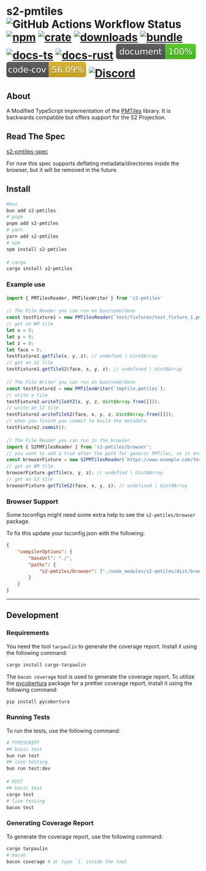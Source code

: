 # s2-pmtiles ![GitHub Actions Workflow Status][test-workflow] [![npm][npm-image]][npm-url] [![crate][crate-image]][crate-url] [![downloads][downloads-image]][downloads-url] [![bundle][bundle-image]][bundle-url] [![docs-ts][docs-ts-image]][docs-ts-url] [![docs-rust][docs-rust-image]][docs-rust-url] ![doc-coverage][doc-coverage-image] ![code-coverage][code-coverage-image] [![Discord][discord-image]][discord-url]

[test-workflow]: https://img.shields.io/github/actions/workflow/status/Open-S2/s2-pmtiles/test.yml?logo=github
[npm-image]: https://img.shields.io/npm/v/s2-pmtiles.svg?logo=npm&logoColor=white
[npm-url]: https://npmjs.org/package/s2-pmtiles
[crate-image]: https://img.shields.io/crates/v/s2-pmtiles.svg?logo=rust&logoColor=white
[crate-url]: https://crates.io/crates/s2-pmtiles
[bundle-image]: https://deno.bundlejs.com/badge?q=s2-pmtiles/browser&treeshake=[{+default+}]
[bundle-url]: https://bundlejs.com/?q=s2-pmtiles%2Fbrowser&treeshake=%5B%7B+default+%7D%5D
[downloads-image]: https://img.shields.io/npm/dm/s2-pmtiles.svg
[downloads-url]: https://www.npmjs.com/package/s2-pmtiles
[docs-ts-image]: https://img.shields.io/badge/docs-typescript-yellow.svg
[docs-ts-url]: https://open-s2.github.io/s2-pmtiles/
[docs-rust-image]: https://img.shields.io/badge/docs-rust-yellow.svg
[docs-rust-url]: https://docs.rs/s2-pmtiles
[doc-coverage-image]: https://raw.githubusercontent.com/Open-S2/s2-pmtiles/master/assets/doc-coverage.svg
[code-coverage-image]: https://raw.githubusercontent.com/Open-S2/s2-pmtiles/master/assets/code-coverage.svg
[discord-image]: https://img.shields.io/discord/953563031701426206?logo=discord&logoColor=white
[discord-url]: https://discord.opens2.com

## About

A Modified TypeScript implementation of the [PMTiles](https://github.com/protomaps/PMTiles) library. It is backwards compatible but offers support for the S2 Projection.

## Read The Spec

[s2-pmtiles-spec](/s2-pmtiles-spec/1.0.0/README.md)

For now this spec supports deflating metadata/directories inside the browser, but it will be removed in the future.

## Install

```bash
#bun
bun add s2-pmtiles
# pnpm
pnpm add s2-pmtiles
# yarn
yarn add s2-pmtiles
# npm
npm install s2-pmtiles

# cargo
cargo install s2-pmtiles
```

### Example use

```ts
import { PMTilesReader, PMTilesWriter } from 's2-pmtiles'

// The File Reader you can run on bun/node/deno
const testFixture1 = new PMTilesReader(`test/fixtures/test_fixture_1.pmtiles`);
// get an WM tile
let x = 0;
let y = 0;
let z = 0;
let face = 0;
testFixture1.getTile(x, y, z); // undefied | Uint8Array
// get an S2 tile
testFixture1.getTileS2(face, x, y, z); // undefined | Uint8Array

// The File Writer you can run on bun/node/deno
const testFixture2 = new PMTilesWriter(`tmpFile.pmtiles`);
// write a tile
testFixture2.writeTileXYZ(x, y, z, Uint8Array.from([]));
// write an S2 tile
testFixture2.writeTileS2(face, x, y, z, Uint8Array.from([]));
// when you finish you commit to build the metadata
testFixture2.commit();

// The File Reader you can run in the browser
import { S2PMTilesReader } from 's2-pmtiles/browser';
// you want to add a true after the path for generic PMTiles, as it ensures 206 byte requests.
const browserFixture = new S2PMTilesReader(`https://www.example.com/test.pmtiles`, true);
// get an WM tile
browserFixture.getTile(x, y, z); // undefied | Uint8Array
// get an S2 tile
browserFixture.getTileS2(face, x, y, z); // undefined | Uint8Array
```

### Browser Support

Some tsconfigs might need some extra help to see the `s2-pmtiles/browser` package.

To fix this update your tsconfig.json with the following:

```json
{
    "compilerOptions": {
        "baseUrl": "./",
        "paths": {
            "s2-pmtiles/browser": ["./node_modules/s2-pmtiles/dist/browser.d.ts"]
        }
    }
}
```

---

## Development

### Requirements

You need the tool `tarpaulin` to generate the coverage report. Install it using the following command:

```bash
cargo install cargo-tarpaulin
```

The `bacon coverage` tool is used to generate the coverage report. To utilize the [pycobertura](https://pypi.org/project/pycobertura/) package for a prettier coverage report, install it using the following command:

```bash
pip install pycobertura
```

### Running Tests

To run the tests, use the following command:

```bash
# TYPESCRIPT
## basic test
bun run test
## live testing
bun run test:dev

# RUST
## basic test
cargo test
# live testing
bacon test
```

### Generating Coverage Report

To generate the coverage report, use the following command:

```bash
cargo tarpaulin
# bacon
bacon coverage # or type `l` inside the tool
```
